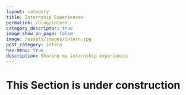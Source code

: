 ```yaml
---
layout: category
title: Internship Experiences
permalink: /blog/intern
category_descriptor: true
image_show_on_page: false
image: /assets/images/intern.jpg
post_category: intern
nav-menu: true
description: Sharing my internship experiences
---
```

<h1> This Section is under construction</h1>
